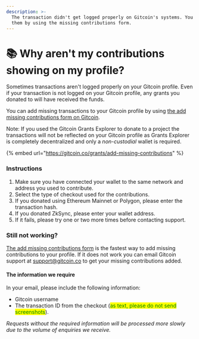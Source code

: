 ```yaml
---
description: >-
  The transaction didn't get logged properly on Gitcoin's systems. You can add
  them by using the missing contributions form.
---
```


# 📚 Why aren't my contributions showing on my profile?

Sometimes transactions aren't logged properly on your Gitcoin profile. Even if your transaction is not logged on your Gitcoin profile, any grants you donated to will have received the funds.&#x20;

You can add missing transactions to your Gitcoin profile by using [the add missing contributions form on Gitcoin](https://gitcoin.co/grants/add-missing-contributions).

Note: If you used the Gitcoin Grants Explorer to donate to a project the transactions will not be reflected on your Gitcoin profile as Grants Explorer is completely decentralized and only a _non_-_custodial_ wallet is required.&#x20;

{% embed url="https://gitcoin.co/grants/add-missing-contributions" %}

### Instructions

1. Make sure you have connected your wallet to the same network and address you used to contribute.
2. Select the type of checkout used for the contributions.
3. If you donated using Ethereum Mainnet or Polygon, please enter the transaction hash.
4. If you donated ZkSync, please enter your wallet address.
5. If it fails, please try one or two more times before contacting support.

### Still not working?

[The add missing contributions form](https://gitcoin.co/grants/add-missing-contributions) is the fastest way to add missing contributions to your profile. If it does not work you can email Gitcoin support at [support@gitcoin.co](mailto:support@gitcoin.co) to get your missing contributions added.

#### The information we require

In your email, please include the following information:

* Gitcoin username
* The transaction ID from the checkout (<mark style="color:green;">as text, please do not send screenshots</mark>).

_Requests without the required information will be processed more slowly due to the volume of enquiries we receive._







